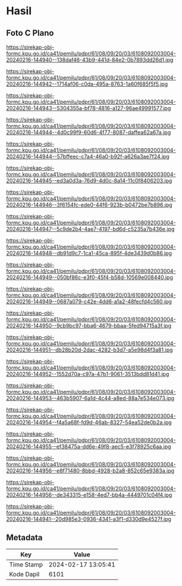 # Hasil

## Foto C Plano

https://sirekap-obj-formc.kpu.go.id/ca41/pemilu/pdpr/61/08/09/20/03/6108092003004-20240216-144940--138daf46-43b9-441d-84e2-0b7893dd26d1.jpg

https://sirekap-obj-formc.kpu.go.id/ca41/pemilu/pdpr/61/08/09/20/03/6108092003004-20240216-144942--1714af06-c0da-495a-8763-1a60f685f5f5.jpg

https://sirekap-obj-formc.kpu.go.id/ca41/pemilu/pdpr/61/08/09/20/03/6108092003004-20240216-144943--5304355a-bf78-4816-a127-96ae49991577.jpg

https://sirekap-obj-formc.kpu.go.id/ca41/pemilu/pdpr/61/08/09/20/03/6108092003004-20240216-144944--4d0c99f9-60d6-4f77-8087-daffea62a67a.jpg

https://sirekap-obj-formc.kpu.go.id/ca41/pemilu/pdpr/61/08/09/20/03/6108092003004-20240216-144944--57bffeec-c7a4-46a0-b92f-a626a3ae7f24.jpg

https://sirekap-obj-formc.kpu.go.id/ca41/pemilu/pdpr/61/08/09/20/03/6108092003004-20240216-144945--ed3a0d3a-76d9-4d0c-8a14-11c0f8406203.jpg

https://sirekap-obj-formc.kpu.go.id/ca41/pemilu/pdpr/61/08/09/20/03/6108092003004-20240216-144946--3f6154fc-ede0-44f6-923b-b0472be7b896.jpg

https://sirekap-obj-formc.kpu.go.id/ca41/pemilu/pdpr/61/08/09/20/03/6108092003004-20240216-144947--5c9de2b4-4ae7-4197-bd6d-c5235a7b436e.jpg

https://sirekap-obj-formc.kpu.go.id/ca41/pemilu/pdpr/61/08/09/20/03/6108092003004-20240216-144948--db91d9c7-1ca1-45ca-895f-4de3439d0b86.jpg

https://sirekap-obj-formc.kpu.go.id/ca41/pemilu/pdpr/61/08/09/20/03/6108092003004-20240216-144949--050bf86c-e3f0-45f4-b58d-10569e008440.jpg

https://sirekap-obj-formc.kpu.go.id/ca41/pemilu/pdpr/61/08/09/20/03/6108092003004-20240216-144949--0687a079-c42e-4dd6-a1a2-48fecfd4c560.jpg

https://sirekap-obj-formc.kpu.go.id/ca41/pemilu/pdpr/61/08/09/20/03/6108092003004-20240216-144950--9cb9bc97-bba6-4679-bbaa-5fed94715a3f.jpg

https://sirekap-obj-formc.kpu.go.id/ca41/pemilu/pdpr/61/08/09/20/03/6108092003004-20240216-144951--db28b20d-2dac-4282-b3d7-a5e98d4f3a81.jpg

https://sirekap-obj-formc.kpu.go.id/ca41/pemilu/pdpr/61/08/09/20/03/6108092003004-20240216-144952--1552d70a-c97a-47b1-9061-3513bdd81d41.jpg

https://sirekap-obj-formc.kpu.go.id/ca41/pemilu/pdpr/61/08/09/20/03/6108092003004-20240216-144953--463b5907-6a1d-4c44-a8ed-88a7e534e073.jpg

https://sirekap-obj-formc.kpu.go.id/ca41/pemilu/pdpr/61/08/09/20/03/6108092003004-20240216-144954--f4a5a68f-fd9d-46ab-8327-54ea52de0b2a.jpg

https://sirekap-obj-formc.kpu.go.id/ca41/pemilu/pdpr/61/08/09/20/03/6108092003004-20240216-144955--ef38475a-dd6e-49f8-aec5-e3f78925c6aa.jpg

https://sirekap-obj-formc.kpu.go.id/ca41/pemilu/pdpr/61/08/09/20/03/6108092003004-20240216-144956--e8f71480-8bbd-4928-b2a8-852c65e9383a.jpg

https://sirekap-obj-formc.kpu.go.id/ca41/pemilu/pdpr/61/08/09/20/03/6108092003004-20240216-144956--de343315-e158-4ed7-bb4a-4449701c04f4.jpg

https://sirekap-obj-formc.kpu.go.id/ca41/pemilu/pdpr/61/08/09/20/03/6108092003004-20240216-144941--20d985e3-0936-4341-a3f1-d330d9e4527f.jpg


## Metadata

| Key        | Value               |
| ---------- | ------------------- |
| Time Stamp | 2024-02-17 13:05:41 |
| Kode Dapil | 6101                |



